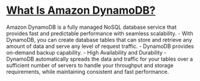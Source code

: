 # [What Is Amazon DynamoDB?](https://docs.aws.amazon.com/amazondynamodb/latest/developerguide/Introduction.html)
Amazon DynamoDB is a fully managed NoSQL database service that provides fast and predictable performance with seamless scalability.
	-	With DynamoDB, you can create database tables that can store and retrieve any amount of data and serve any level of request traffic.
	-	DynamoDB provides on-demand backup capability.
	-	High Availability and Durability
		-	DynamoDB automatically spreads the data and traffic for your tables over a sufficient number of servers to handle your throughput and storage requirements, while maintaining consistent and fast performance.
<!--stackedit_data:
eyJoaXN0b3J5IjpbLTE5OTE0OTE5NDJdfQ==
-->